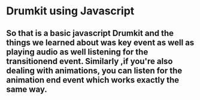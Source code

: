 # Drumkit using Javascript

## So that is a basic javascript Drumkit and the things we learned about was key event as well as playing audio as well listening for the transitionend event. Similarly ,if you're also dealing with animations, you can listen for the animation end event which works exactly the same way.
